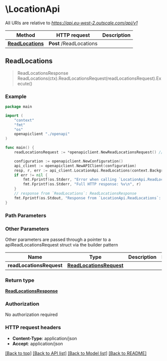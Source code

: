 # \LocationApi

All URIs are relative to *https://api.eu-west-2.outscale.com/api/v1*

Method | HTTP request | Description
------------- | ------------- | -------------
[**ReadLocations**](LocationApi.md#ReadLocations) | **Post** /ReadLocations | 



## ReadLocations

> ReadLocationsResponse ReadLocations(ctx).ReadLocationsRequest(readLocationsRequest).Execute()



### Example

```go
package main

import (
    "context"
    "fmt"
    "os"
    openapiclient "./openapi"
)

func main() {
    readLocationsRequest := *openapiclient.NewReadLocationsRequest() // ReadLocationsRequest |  (optional)

    configuration := openapiclient.NewConfiguration()
    api_client := openapiclient.NewAPIClient(configuration)
    resp, r, err := api_client.LocationApi.ReadLocations(context.Background()).ReadLocationsRequest(readLocationsRequest).Execute()
    if err != nil {
        fmt.Fprintf(os.Stderr, "Error when calling `LocationApi.ReadLocations``: %v\n", err)
        fmt.Fprintf(os.Stderr, "Full HTTP response: %v\n", r)
    }
    // response from `ReadLocations`: ReadLocationsResponse
    fmt.Fprintf(os.Stdout, "Response from `LocationApi.ReadLocations`: %v\n", resp)
}
```

### Path Parameters



### Other Parameters

Other parameters are passed through a pointer to a apiReadLocationsRequest struct via the builder pattern


Name | Type | Description  | Notes
------------- | ------------- | ------------- | -------------
 **readLocationsRequest** | [**ReadLocationsRequest**](ReadLocationsRequest.md) |  | 

### Return type

[**ReadLocationsResponse**](ReadLocationsResponse.md)

### Authorization

No authorization required

### HTTP request headers

- **Content-Type**: application/json
- **Accept**: application/json

[[Back to top]](#) [[Back to API list]](../README.md#documentation-for-api-endpoints)
[[Back to Model list]](../README.md#documentation-for-models)
[[Back to README]](../README.md)

